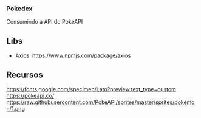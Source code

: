 ### Pokedex
Consumindo a API do PokeAPI

## Libs
- Axios: https://www.npmjs.com/package/axios <br />

## Recursos
https://fonts.google.com/specimen/Lato?preview.text_type=custom <br />
https://pokeapi.co/ <br />
https://raw.githubusercontent.com/PokeAPI/sprites/master/sprites/pokemon/1.png <br />
